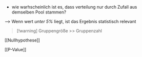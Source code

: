 - wie warhscheinlich ist es, dass verteilung nur durch Zufall aus demselben Pool stammen?

--> Wenn wert _unter $5\%$_ liegt, ist das Ergebnis statistisch relevant


> [!warning] Gruppengröße >> Gruppenzahl

[[Nullhypothese]]

[[P-Value]]
